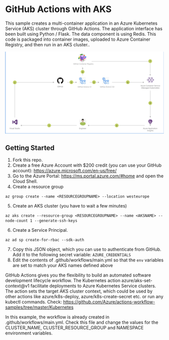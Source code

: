 # GitHub Actions with AKS

This sample creates a multi-container application in an Azure Kubernetes Service (AKS) cluster through GitHub Actions. The application interface has been built using Python / Flask. The data component is using Redis. This code is packaged into container images, uploaded to Azure Container Registry, and then run in an AKS cluster..

![diagram](screenshot.png "Diagram")

## Getting Started

1) Fork this repo.
2) Create a free Azure Account with $200 credit (you can use your GitHub account): https://azure.microsoft.com/en-us/free/
3) Go to the Azure Portal: https://ms.portal.azure.com/#home and open the Cloud Shell.
4) Create a resource group
```
az group create --name <RESOURCEGROUPNAME> --location westeurope
```
5) Create an AKS cluster (you have to wait a few minutes)
```
az aks create --resource-group <RESOURCEGROUPNAME> --name <AKSNAME> --node-count 1 --generate-ssh-keys 
```
6) Create a Service Principal.
```
az ad sp create-for-rbac --sdk-auth
```
7) Copy this JSON object, which you can use to authenticate from GitHub. Add it to the following secret variable:
`AZURE_CREDENTIALS`
8) Edit the contents of .github/workflows/main.yml so that the `env` variables are set to match your AKS names defined above

GitHub Actions gives you the flexibility to build an automated software development lifecycle workflow. The Kubernetes action azure/aks-set-context@v1 facilitate deployments to Azure Kubernetes Service clusters. The action sets the target AKS cluster context, which could be used by other actions like azure/k8s-deploy, azure/k8s-create-secret etc. or run any kubectl commands. Check: https://github.com/Azure/actions-workflow-samples/tree/master/Kubernetes

In this example, the workflow is already created in .github/workflows/main.yml. Check this file and change the values for the CLUSTER_NAME, CLUSTER_RESOURCE_GROUP and NAMESPACE environment variables. 
